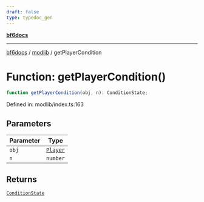 ```yaml
---
draft: false
type: typedoc_gen
---
```


[**bf6docs**](../../_index.md)

***

[bf6docs](../../_index.md) / [modlib](../_index.md) / getPlayerCondition

# Function: getPlayerCondition()

```ts
function getPlayerCondition(obj, n): ConditionState;
```

Defined in: modlib/index.ts:163

## Parameters

| Parameter | Type |
| ------ | ------ |
| `obj` | [`Player`](../../mod/mod/Player/_index.md) |
| `n` | `number` |

## Returns

[`ConditionState`](../ConditionState/_index.md)
